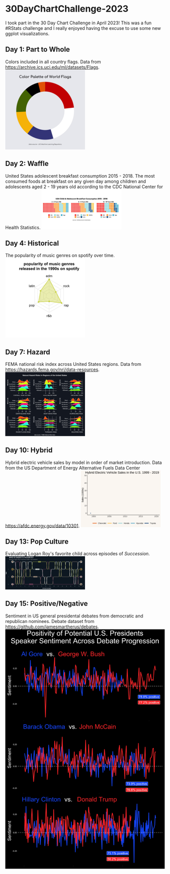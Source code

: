 # 30DayChartChallenge-2023
I took part in the 30 Day Chart Challenge in April 2023! This was a fun #RStats challenge and I really enjoyed having the excuse to use some new ggplot visualizations. 

## Day 1: Part to Whole
Colors included in all country flags. Data from https://archive.ics.uci.edu/ml/datasets/Flags.
<img src="https://github.com/hschmidt12/30DayChartChallenge-2023/blob/main/charts/day1_part-to-whole.jpeg"  width="50%">

## Day 2: Waffle
United States adolescent breakfast consumption 2015 - 2018. The most consumed foods at breakfast on any given day among children and adolescents aged 2 - 19 years old according to the CDC National Center for Health Statistics. 
<img src="https://github.com/hschmidt12/30DayChartChallenge-2023/blob/main/charts/day2_waffle.jpeg"  width="50%">

## Day 4: Historical
The popularity of music genres on spotify over time.
<img src="https://github.com/hschmidt12/30DayChartChallenge-2023/blob/main/charts/Day4.gif"  width="50%">

## Day 7: Hazard
FEMA national risk index across United States regions. Data from https://hazards.fema.gov/nri/data-resources.
<img src="https://github.com/hschmidt12/30DayChartChallenge-2023/blob/main/charts/day7_hazard.jpeg"  width="50%">

## Day 10: Hybrid
Hybrid electric vehicle sales by model in order of market introduction. Data from the US Department of Energy Alternative Fuels Data Center https://afdc.energy.gov/data/10301.
<img src="https://github.com/hschmidt12/30DayChartChallenge-2023/blob/main/charts/day10_hybrid.gif"  width="50%">

## Day 13: Pop Culture
Evaluating Logan Roy's favorite child across episodes of *Succession*. 
<img src="https://github.com/hschmidt12/30DayChartChallenge-2023/blob/main/charts/day13_pop-culture.jpeg"  width="50%">

## Day 15: Positive/Negative
Sentiment in US general presidental debates from democratic and republican nominees. Debate dataset from https://github.com/jamesmartherus/debates.
<img src="https://github.com/hschmidt12/30DayChartChallenge-2023/blob/main/charts/day15_posneg.jpeg"  height="50%">


